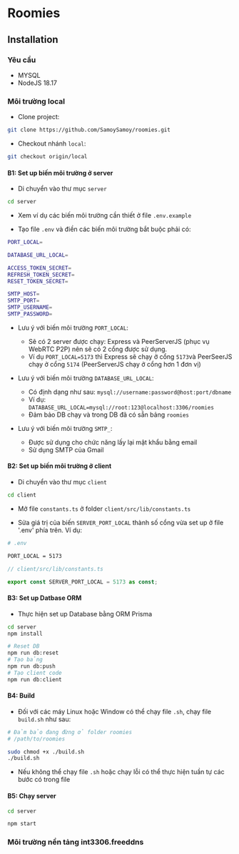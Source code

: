 # Roomies

## Installation

### Yêu cầu

- MYSQL
- NodeJS 18.17

### Môi trường local

- Clone project:

```bash
git clone https://github.com/SamoySamoy/roomies.git
```

- Checkout nhánh `local`:

```bash
git checkout origin/local
```

#### B1: Set up biến môi trường ở server

- Di chuyển vào thư mục `server`

```bash
cd server
```

- Xem ví dụ các biến môi trường cần thiết ở file `.env.example`

- Tạo file `.env` và điền các biến môi trường bắt buộc phải có:

```bash
PORT_LOCAL=

DATABASE_URL_LOCAL=

ACCESS_TOKEN_SECRET=
REFRESH_TOKEN_SECRET=
RESET_TOKEN_SECRET=

SMTP_HOST=
SMTP_PORT=
SMTP_USERNAME=
SMTP_PASSWORD=
```

- Lưu ý với biến môi trường `PORT_LOCAL`:

  - Sẽ có 2 server được chạy: Express và PeerServerJS (phục vụ WebRTC P2P) nên sẽ có 2 cổng được sử dụng.
  - Ví dụ `PORT_LOCAL=5173` thì Express sẽ chạy ở cổng `5173`và PeerSeerJS chạy ở cổng `5174` (PeerServerJS chạy ở cổng hơn 1 đơn vị)

- Lưu ý với biến môi trường `DATABASE_URL_LOCAL`:

  - Có định dạng như sau: `mysql://username:password@host:port/dbname`
  - Ví dụ: `DATABASE_URL_LOCAL=mysql://root:123@localhost:3306/roomies`
  - Đảm bảo DB chạy và trong DB đã có sẵn bảng `roomies`

- Lưu ý với biến môi trường `SMTP_`:
  - Được sử dụng cho chức năng lấy lại mật khẩu bằng email
  - Sử dụng SMTP của Gmail

#### B2: Set up biến môi trường ở client

- Di chuyển vào thư mục `client`

```bash
cd client
```

- Mở file `constants.ts` ở folder `client/src/lib/constants.ts`

- Sửa giá trị của biến `SERVER_PORT_LOCAL` thành số cổng vừa set up ở file '.env' phía trên. Ví dụ:

```bash
# .env

PORT_LOCAL = 5173
```

```ts
// client/src/lib/constants.ts

export const SERVER_PORT_LOCAL = 5173 as const;
```

#### B3: Set up Datbase ORM

- Thực hiện set up Database bằng ORM Prisma

```bash
cd server
npm install

# Reset DB
npm run db:reset
# Tạo bảng
npm run db:push
# Tạo client code
npm run db:client
```

#### B4: Build

- Đối với các máy Linux hoặc Window có thể chạy file `.sh`, chạy file `build.sh` như sau:

```bash
# Đảm bảo đang đừng ở folder roomies
# /path/to/roomies

sudo chmod +x ./build.sh
./build.sh
```

- Nếu không thể chạy file `.sh` hoặc chạy lỗi có thể thực hiện tuần tự các bước có trong file

#### B5: Chạy server

```bash
cd server

npm start
```

### Môi trường nền tảng int3306.freeddns
